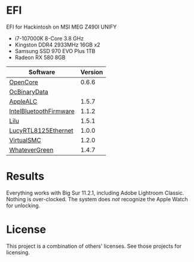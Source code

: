 # EFI
EFI for Hackintosh on MSI MEG Z490I UNIFY
* i7-107000K 8-Core 3.8 GHz
* Kingston DDR4 2933MHz 16GB x2
* Samsung SSD 970 EVO Plus 1TB
* Radeon RX 580 8GB

Software | Version
-------- | -------
[OpenCore](https://github.com/acidanthera/OpenCorePkg) | 0.6.6
[OcBinaryData](https://github.com/acidanthera/OcBinaryData) |
[AppleALC](https://github.com/acidanthera/AppleALC) | 1.5.7
[IntelBluetoothFirmware](https://github.com/OpenIntelWireless/IntelBluetoothFirmware) | 1.1.2
[Lilu](https://github.com/acidanthera/Lilu) | 1.5.1
[LucyRTL8125Ethernet](https://www.insanelymac.com/forum/topic/343542-lucyrtl8125ethernetkext-for-realtek-rtl8125) | 1.0.0
[VirtualSMC](https://github.com/acidanthera/VirtualSMC) | 1.2.0
[WhateverGreen](https://github.com/acidanthera/WhateverGreen) | 1.4.7

# Results
Everything works with Big Sur 11.2.1, including Adobe Lightroom Classic. Nothing is over-clocked. The system does *not* recognize the Apple Watch for unlocking.

# License
This project is a combination of others' licenses. See those projects for licensing.
